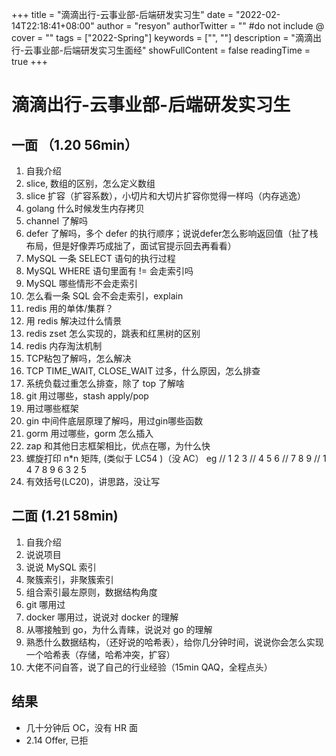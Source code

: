 +++
title = "滴滴出行-云事业部-后端研发实习生"
date = "2022-02-14T22:18:41+08:00"
author = "resyon"
authorTwitter = "" #do not include @
cover = ""
tags = ["2022-Spring"]
keywords = ["", ""]
description = "滴滴出行-云事业部-后端研发实习生面经"
showFullContent = false
readingTime = true 
+++

# 滴滴出行-云事业部-后端研发实习生

## 一面 （1.20 56min）

1. 自我介绍
2. slice, 数组的区别，怎么定义数组
3. slice 扩容（扩容系数），小切片和大切片扩容你觉得一样吗（内存逃逸）
4. golang 什么时候发生内存拷贝
5. channel 了解吗
6. defer 了解吗，多个 defer 的执行顺序；说说defer怎么影响返回值（扯了栈布局，但是好像弄巧成拙了，面试官提示回去再看看）
7. MySQL 一条 SELECT 语句的执行过程
8. MySQL WHERE 语句里面有 != 会走索引吗
9. MySQL 哪些情形不会走索引
10. 怎么看一条 SQL 会不会走索引，explain
11. redis 用的单体/集群？
12. 用 redis 解决过什么情景
13. redis zset 怎么实现的，跳表和红黑树的区别
14. redis 内存淘汰机制
15. TCP粘包了解吗，怎么解决
16. TCP TIME_WAIT, CLOSE_WAIT 过多，什么原因，怎么排查
17. 系统负载过重怎么排查，除了 top 了解啥
18. git 用过哪些，stash apply/pop
19. 用过哪些框架
20. gin 中间件底层原理了解吗，用过gin哪些函数
21. gorm 用过哪些，gorm 怎么插入
22. zap 和其他日志框架相比，优点在哪，为什么快
23. 螺旋打印 n*n 矩阵, (类似于 LC54 )（没 AC） eg
// 1 2 3 
// 4 5 6 
// 7 8 9
// 1 4 7 8 9 6 3 2 5 
24. 有效括号(LC20)，讲思路，没让写

## 二面 (1.21 58min)

1. 自我介绍
2. 说说项目
3. 说说 MySQL 索引
4. 聚簇索引，非聚簇索引
5. 组合索引最左原则，数据结构角度
6. git 哪用过
7. docker 哪用过，说说对 docker 的理解
8. 从哪接触到 go，为什么青睐，说说对 go 的理解
9. 熟悉什么数据结构，（还好说的哈希表），给你几分钟时间，说说你会怎么实现一个哈希表（存储，哈希冲突，扩容）
10. 大佬不问自答，说了自己的行业经验（15min QAQ，全程点头）

## 结果

- 几十分钟后 OC，没有 HR 面
- 2.14 Offer, 已拒

